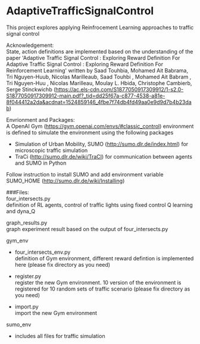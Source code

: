 # AdaptiveTrafficSignalControl
This project explores applying Reinfrocement Learning approaches to traffic signal control

Acknowledgement:<br />
State, action definitions are implemented based on the understanding of the paper 'Adaptive Traffic Signal Control : Exploring Reward Definition For Adaptive Traffic Signal Control : Exploring Reward Definition For Reinforcement Learning' written by Saad Touhbia, Mohamed Ait Babrama, Tri Nguyen-Huub, Nicolas Marilleaub, Saad Touhbi , Mohamed Ait Babram , Tri Nguyen-Huu , Nicolas Marilleau, Moulay L. Hbida, Christophe Cambierb, Serge Stinckwichb (https://ac.els-cdn.com/S1877050917309912/1-s2.0-S1877050917309912-main.pdf?_tid=dd25f67a-c877-4538-a81e-8f044412a2da&acdnat=1524859146_4fbe7f74db4fd49aa0e9d9d7b4b23dab)

Envrionment and Packages:<br />
A OpenAI Gym (https://gym.openai.com/envs/#classic_control) environment is defined to simulate the environment using the following packages
  - Simulation of Urban Mobility, SUMO (http://sumo.dlr.de/index.html) for microscopic traffic simulation
  - TraCi (http://sumo.dlr.de/wiki/TraCI) for communication between agents and SUMO in Python

Follow instruction to install SUMO and add environment variable SUMO_HOME (http://sumo.dlr.de/wiki/Installing)

###Files:<br />
four_intersects.py<br />
definition of RL agents, control of traffic lights using fixed control Q learning and dyna_Q

graph_results.py<br />
graph experiment result based on the output of four_intersects.py

gym_env
  - four_intersects_env.py<br />
  definition of Gym environment, different reward defintion is implemented here (please fix directory as you need)

  - register.py<br />
  register the new Gym environment. 10 version of the environment is registered for 10 random sets of traffic  scenario (please fix directory as you need)

  - import.py<br />
  import the new Gym environment

sumo_env
  - includes all files for traffic simulation

